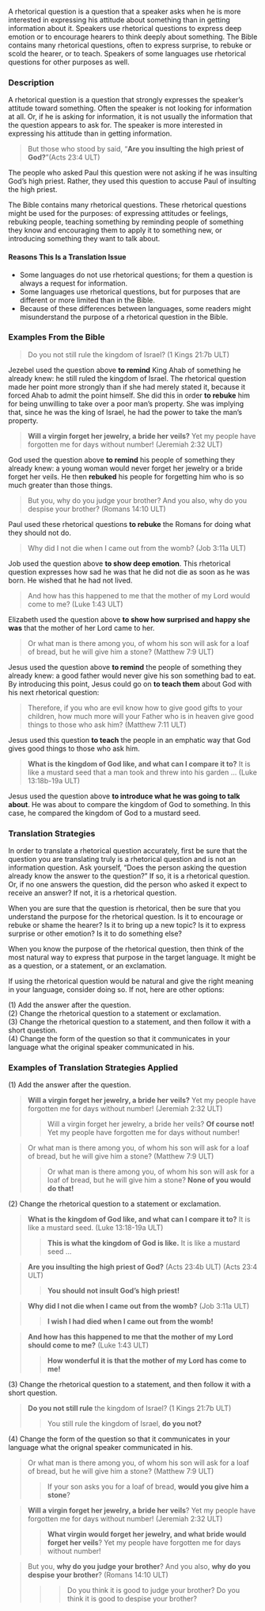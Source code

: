 A rhetorical question is a question that a speaker asks when he is more interested in expressing his attitude about something than in getting information about it. Speakers use rhetorical questions to express deep emotion or to encourage hearers to think deeply about something. The Bible contains many rhetorical questions, often to express surprise, to rebuke or scold the hearer, or to teach. Speakers of some languages use rhetorical questions for other purposes as well.

### Description

A rhetorical question is a question that strongly expresses the speaker’s attitude toward something. Often the speaker is not looking for information at all. Or, if he is asking for information, it is not usually the information that the question appears to ask for. The speaker is more interested in expressing his attitude than in getting information.

> But those who stood by said, “**Are you insulting the high priest of God?**”(Acts 23:4 ULT)

The people who asked Paul this question were not asking if he was insulting God’s high priest. Rather, they used this question to accuse Paul of insulting the high priest.

The Bible contains many rhetorical questions. These rhetorical questions might be used for the purposes: of expressing attitudes or feelings, rebuking people, teaching something by reminding people of something they know and encouraging them to apply it to something new, or introducing something they want to talk about.

#### Reasons This Is a Translation Issue

* Some languages do not use rhetorical questions; for them a question is always a request for information.
* Some languages use rhetorical questions, but for purposes that are different or more limited than in the Bible.
* Because of these differences between languages, some readers might misunderstand the purpose of a rhetorical question in the Bible.

### Examples From the Bible

> Do you not still rule the kingdom of Israel? (1 Kings 21:7b ULT)

Jezebel used the question above **to remind** King Ahab of something he already knew: he still ruled the kingdom of Israel. The rhetorical question made her point more strongly than if she had merely stated it, because it forced Ahab to admit the point himself. She did this in order **to rebuke** him for being unwilling to take over a poor man’s property. She was implying that, since he was the king of Israel, he had the power to take the man’s property.

> **Will a virgin forget her jewelry, a bride her veils?** Yet my people have forgotten me for days without number! (Jeremiah 2:32 ULT)

God used the question above **to remind** his people of something they already knew: a young woman would never forget her jewelry or a bride forget her veils. He then **rebuked** his people for forgetting him who is so much greater than those things.

> But you, why do you judge your brother? And you also, why do you despise your brother? (Romans 14:10 ULT)

Paul used these rhetorical questions **to rebuke** the Romans for doing what they should not do. 

> Why did I not die when I came out from the womb? (Job 3:11a ULT)

Job used the question above **to show deep emotion**. This rhetorical question expresses how sad he was that he did not die as soon as he was born. He wished that he had not lived.

> And how has this happened to me that the mother of my Lord would come to me? (Luke 1:43 ULT)

Elizabeth used the question above **to show how surprised and happy she was** that the mother of her Lord came to her.

> Or what man is there among you, of whom his son will ask for a loaf of bread, but he will give him a stone? (Matthew 7:9 ULT)

Jesus used the question above **to remind** the people of something they already knew: a good father would never give his son something bad to eat. By introducing this point, Jesus could go on **to teach them** about God with his next rhetorical question:

> Therefore, if you who are evil know how to give good gifts to your children, how much more will your Father who is in heaven give good things to those who ask him? (Matthew 7:11 ULT)

Jesus used this question **to teach** the people in an emphatic way that God gives good things to those who ask him.

> **What is the kingdom of God like, and what can I compare it to?** It is like a mustard seed that a man took and threw into his garden … (Luke 13:18b-19a ULT)

Jesus used the question above **to introduce what he was going to talk about**. He was about to compare the kingdom of God to something. In this case, he compared the kingdom of God to a mustard seed.

### Translation Strategies

In order to translate a rhetorical question accurately, first be sure that the question you are translating truly is a rhetorical question and is not an information question. Ask yourself, “Does the person asking the question already know the answer to the question?” If so, it is a rhetorical question. Or, if no one answers the question, did the person who asked it expect to receive an answer? If not, it is a rhetorical question.

When you are sure that the question is rhetorical, then be sure that you understand the purpose for the rhetorical question. Is it to encourage or rebuke or shame the hearer? Is it to bring up a new topic? Is it to express surprise or other emotion? Is it to do something else?

When you know the purpose of the rhetorical question, then think of the most natural way to express that purpose in the target language. It might be as a question, or a statement, or an exclamation.

If using the rhetorical question would be natural and give the right meaning in your language, consider doing so. If not, here are other options:

(1) Add the answer after the question.  
(2) Change the rhetorical question to a statement or exclamation.  
(3) Change the rhetorical question to a statement, and then follow it with a short question.  
(4) Change the form of the question so that it communicates in your language what the original speaker communicated in his.  

### Examples of Translation Strategies Applied

(1) Add the answer after the question.

> **Will a virgin forget her jewelry, a bride her veils?** Yet my people have forgotten me for days without number! (Jeremiah 2:32 ULT)
> > Will a virgin forget her jewelry, a bride her veils? **Of course not!** Yet my people have forgotten me for days without number!

> Or what man is there among you, of whom his son will ask for a loaf of bread, but he will give him a stone? (Matthew 7:9 ULT)
> > Or what man is there among you, of whom his son will ask for a loaf of bread, but he will give him a stone? **None of you would do that!**

(2) Change the rhetorical question to a statement or exclamation.

> **What is the kingdom of God like, and what can I compare it to?** It is like a mustard seed. (Luke 13:18-19a ULT)
> > **This is what the kingdom of God is like.** It is like a mustard seed …

> **Are you insulting the high priest of God?** (Acts 23:4b ULT) (Acts 23:4 ULT)
> > **You should not insult God’s high priest!**

> **Why did I not die when I came out from the womb?** (Job 3:11a ULT)
> > **I wish I had died when I came out from the womb!**

> **And how has this happened to me that the mother of my Lord should come to me?** (Luke 1:43 ULT)
> > **How wonderful it is that the mother of my Lord has come to me!**

(3) Change the rhetorical question to a statement, and then follow it with a short question.

> **Do you not still rule** the kingdom of Israel? (1 Kings 21:7b ULT)
> > You still rule the kingdom of Israel, **do you not?**

(4) Change the form of the question so that it communicates in your language what the orignal speaker communicated in his.

> Or what man is there among you, of whom his son will ask for a loaf of bread, but he will give him a stone? (Matthew 7:9 ULT)
> > If your son asks you for a loaf of bread, **would you give him a stone**?

> **Will a virgin forget her jewelry, a bride her veils**? Yet my people have forgotten me for days without number! (Jeremiah 2:32 ULT)
> > **What virgin would forget her jewelry, and what bride would forget her veils**? Yet my people have forgotten me for days without number!

> But you, **why do you judge your brother**? And you also, **why do you despise your brother**? (Romans 14:10 ULT)
> > > Do you think it is good to judge your brother? Do you think it is good to despise your brother? 
